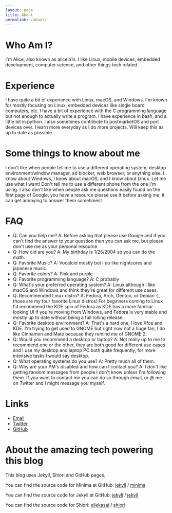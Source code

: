 ```yaml
---
layout: page
title: About
permalink: /about/
---
```

# Who Am I?
I'm Alice, also known as alicela1n. I like Linux, mobile devices, embedded development, computer science, and other things tech related.

# Experience
I have quite a bit of experience with Linux, macOS, and Windows. I'm known for mostly focusing on Linux, embedded devices like single board computers, etc. I have a bit of experience with the C programming language but not enough to actually write a program. I have experience in bash, and a little bit in python. I also sometimes contribute to postmarketOS and port devices over. I learn more everyday as I do more projects. Will keep this as up to date as possible.

# Some things to know about me
I don't like when people tell me to use a different operating system, desktop environment/window manager, ad blocker, web browser, or anything else. I know about Windows, I know about macOS, and I know about Linux. Let me use what I want! Don't tell me to use a different phone from the one I'm using. I also don't like when people ask me questions easily found on the first page of Google, you have a resource please use it before asking me, it can get annoying to answer them sometimes!

# FAQ
* Q: Can you help me? A: Before asking that please use Google and if you can't find the answer to your question then you can ask me, but please don't use me as your personal resource.
* Q: How old are you? A: My birthday is 1/25/2004 so you can do the math.
* Q: Favorite Music? A: Vocaloid mostly but I do like nightcores and japanese music.
* Q: Favorite colors? A: Pink and purple
* Q: Favorite programming language? A: C probably
* Q: What's your preferred operating system? A: Linux although I like macOS and Windows and think they're great for different use cases.
* Q: Recommended Linux distro? A: Fedora, Arch, Gentoo, or Debian :), those are my four favorite Linux distros! For beginners coming to Linux I'd recommend the KDE spin of Fedora as KDE has a more familiar looking UI if you're moving from Windows, and Fedora is very stable and mostly up to date without being a full rolling release.
* Q: Favorite desktop environment? A: That's a hard one, I love Xfce and KDE. I'm trying to get used to GNOME but right now not a huge fan, I do like Cinnamon and Mate because they remind me of GNOME 2.
* Q: Would you recommend a desktop or laptop? A: Not really up to me to recommend one or the other, they are both good for different use cases and I use my desktop and laptop PC both quite frequently, for more intensive tasks I would say desktop.
* Q: What operating systems do you use? A: Pretty much all of them.
* Q: Why are your PM's disabled and how can I contact you? A: I don't like getting random messages from people I don't know unless I'm following them. If you want to contact me you can do so through email, or @ me on Twitter and I might message you myself.

# Links
* [Email](mailto:alicelyralain@gmail.com)
* [Twitter](https://twitter.com/alicela1n)
* [GitHub](https://github.com/lyra64)

# About the amazing tech powering this blog
This blog uses Jekyll, Shiori and GitHub pages.

You can find the source code for Minima at GitHub:
[jekyll][jekyll-organization] /
[minima](https://github.com/jekyll/minima)

You can find the source code for Jekyll at GitHub:
[jekyll][jekyll-organization] /
[jekyll](https://github.com/jekyll/jekyll)

You can find the source code for Shiori:
[ellekasai](https://github.com/ellekasai) /
[shiori](https://github.com/ellekasai/shiori)

[jekyll-organization]: https://github.com/jekyll

